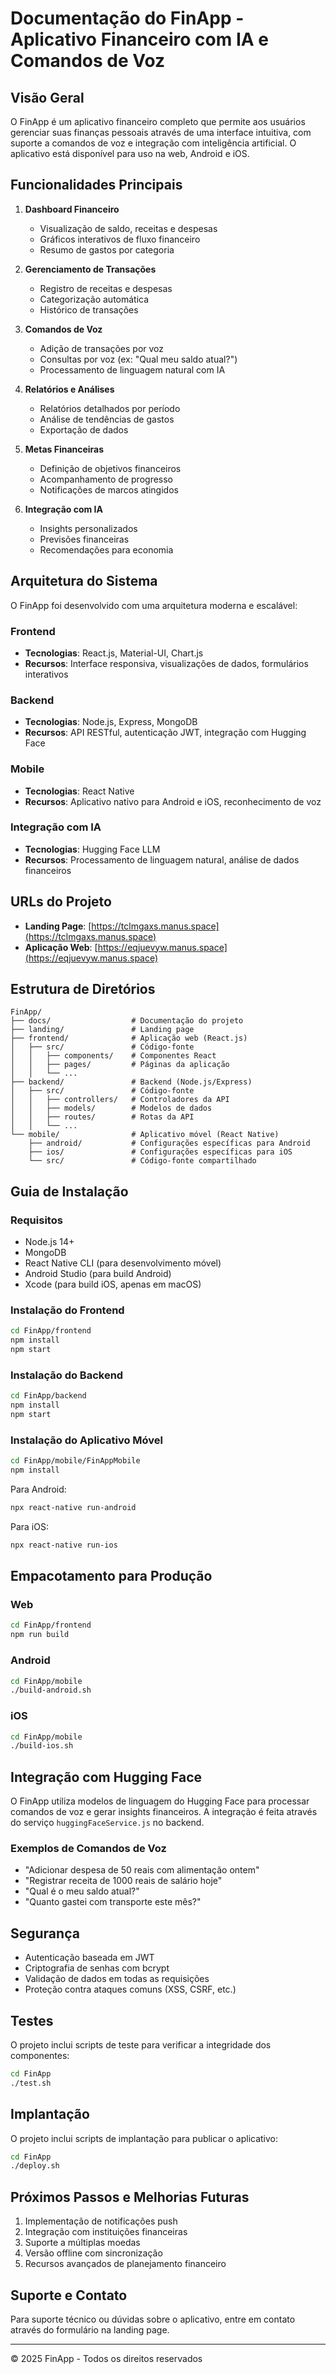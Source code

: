 # Documentação do FinApp - Aplicativo Financeiro com IA e Comandos de Voz

## Visão Geral

O FinApp é um aplicativo financeiro completo que permite aos usuários gerenciar suas finanças pessoais através de uma interface intuitiva, com suporte a comandos de voz e integração com inteligência artificial. O aplicativo está disponível para uso na web, Android e iOS.

## Funcionalidades Principais

1. **Dashboard Financeiro**
   - Visualização de saldo, receitas e despesas
   - Gráficos interativos de fluxo financeiro
   - Resumo de gastos por categoria

2. **Gerenciamento de Transações**
   - Registro de receitas e despesas
   - Categorização automática
   - Histórico de transações

3. **Comandos de Voz**
   - Adição de transações por voz
   - Consultas por voz (ex: "Qual meu saldo atual?")
   - Processamento de linguagem natural com IA

4. **Relatórios e Análises**
   - Relatórios detalhados por período
   - Análise de tendências de gastos
   - Exportação de dados

5. **Metas Financeiras**
   - Definição de objetivos financeiros
   - Acompanhamento de progresso
   - Notificações de marcos atingidos

6. **Integração com IA**
   - Insights personalizados
   - Previsões financeiras
   - Recomendações para economia

## Arquitetura do Sistema

O FinApp foi desenvolvido com uma arquitetura moderna e escalável:

### Frontend
- **Tecnologias**: React.js, Material-UI, Chart.js
- **Recursos**: Interface responsiva, visualizações de dados, formulários interativos

### Backend
- **Tecnologias**: Node.js, Express, MongoDB
- **Recursos**: API RESTful, autenticação JWT, integração com Hugging Face

### Mobile
- **Tecnologias**: React Native
- **Recursos**: Aplicativo nativo para Android e iOS, reconhecimento de voz

### Integração com IA
- **Tecnologias**: Hugging Face LLM
- **Recursos**: Processamento de linguagem natural, análise de dados financeiros

## URLs do Projeto

- **Landing Page**: [https://tclmgaxs.manus.space](https://tclmgaxs.manus.space)
- **Aplicação Web**: [https://eqjuevyw.manus.space](https://eqjuevyw.manus.space)

## Estrutura de Diretórios

```
FinApp/
├── docs/                  # Documentação do projeto
├── landing/               # Landing page
├── frontend/              # Aplicação web (React.js)
│   ├── src/               # Código-fonte
│   │   ├── components/    # Componentes React
│   │   ├── pages/         # Páginas da aplicação
│   │   └── ...
├── backend/               # Backend (Node.js/Express)
│   ├── src/               # Código-fonte
│   │   ├── controllers/   # Controladores da API
│   │   ├── models/        # Modelos de dados
│   │   ├── routes/        # Rotas da API
│   │   └── ...
└── mobile/                # Aplicativo móvel (React Native)
    ├── android/           # Configurações específicas para Android
    ├── ios/               # Configurações específicas para iOS
    └── src/               # Código-fonte compartilhado
```

## Guia de Instalação

### Requisitos

- Node.js 14+
- MongoDB
- React Native CLI (para desenvolvimento móvel)
- Android Studio (para build Android)
- Xcode (para build iOS, apenas em macOS)

### Instalação do Frontend

```bash
cd FinApp/frontend
npm install
npm start
```

### Instalação do Backend

```bash
cd FinApp/backend
npm install
npm start
```

### Instalação do Aplicativo Móvel

```bash
cd FinApp/mobile/FinAppMobile
npm install
```

Para Android:
```bash
npx react-native run-android
```

Para iOS:
```bash
npx react-native run-ios
```

## Empacotamento para Produção

### Web

```bash
cd FinApp/frontend
npm run build
```

### Android

```bash
cd FinApp/mobile
./build-android.sh
```

### iOS

```bash
cd FinApp/mobile
./build-ios.sh
```

## Integração com Hugging Face

O FinApp utiliza modelos de linguagem do Hugging Face para processar comandos de voz e gerar insights financeiros. A integração é feita através do serviço `huggingFaceService.js` no backend.

### Exemplos de Comandos de Voz

- "Adicionar despesa de 50 reais com alimentação ontem"
- "Registrar receita de 1000 reais de salário hoje"
- "Qual é o meu saldo atual?"
- "Quanto gastei com transporte este mês?"

## Segurança

- Autenticação baseada em JWT
- Criptografia de senhas com bcrypt
- Validação de dados em todas as requisições
- Proteção contra ataques comuns (XSS, CSRF, etc.)

## Testes

O projeto inclui scripts de teste para verificar a integridade dos componentes:

```bash
cd FinApp
./test.sh
```

## Implantação

O projeto inclui scripts de implantação para publicar o aplicativo:

```bash
cd FinApp
./deploy.sh
```

## Próximos Passos e Melhorias Futuras

1. Implementação de notificações push
2. Integração com instituições financeiras
3. Suporte a múltiplas moedas
4. Versão offline com sincronização
5. Recursos avançados de planejamento financeiro

## Suporte e Contato

Para suporte técnico ou dúvidas sobre o aplicativo, entre em contato através do formulário na landing page.

---

© 2025 FinApp - Todos os direitos reservados
